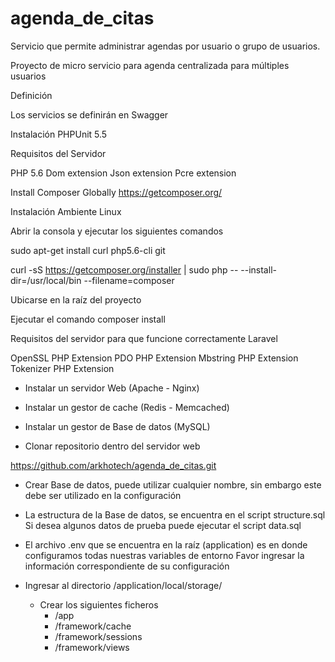 # agenda_de_citas
Servicio que permite administrar agendas por usuario o grupo de usuarios.

Proyecto de micro servicio para agenda centralizada para múltiples usuarios 

Definición

Los servicios se definirán en Swagger

Instalación PHPUnit 5.5

Requisitos del Servidor

PHP 5.6
Dom extension
Json extension
Pcre extension

Install Composer Globally
https://getcomposer.org/

Instalación Ambiente Linux

Abrir la consola y ejecutar los siguientes comandos

sudo apt-get install curl php5.6-cli git

curl -sS https://getcomposer.org/installer | sudo php -- --install-dir=/usr/local/bin --filename=composer

Ubicarse en la raíz del proyecto

Ejecutar el comando composer install

Requisitos del servidor para que funcione correctamente Laravel

OpenSSL PHP Extension
PDO PHP Extension
Mbstring PHP Extension
Tokenizer PHP Extension

- Instalar un servidor Web (Apache - Nginx)
- Instalar un gestor de cache (Redis - Memcached)
- Instalar un gestor de Base de datos (MySQL)

- Clonar repositorio dentro del servidor web

https://github.com/arkhotech/agenda_de_citas.git

- Crear Base de datos, puede utilizar cualquier nombre, sin embargo este debe ser utilizado en la configuración

- La estructura de la Base de datos, se encuentra en el script structure.sql
	Si desea algunos datos de prueba puede ejecutar el script data.sql

- El archivo .env que se encuentra en la raíz (application) es en donde configuramos todas nuestras variables de entorno
	Favor ingresar la información correspondiente de su configuración

- Ingresar al directorio /application/local/storage/
	- Crear los siguientes ficheros
		- /app
		- /framework/cache
		- /framework/sessions
		- /framework/views
